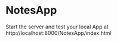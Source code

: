 NotesApp
========
Start the server and test your local App at http://localhost:8000/NotesApp/index.html
